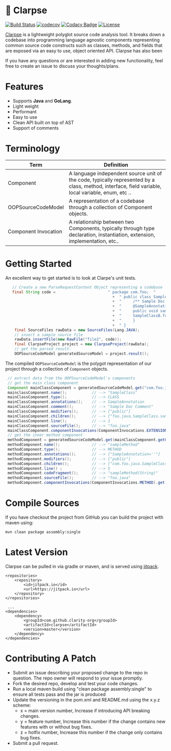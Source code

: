 # :rocket: Clarpse 
[![Build Status](https://travis-ci.org/clarity-org/clarpse.svg?branch=master)](https://travis-ci.org/clarity-org/clarpse) [![codecov](https://codecov.io/gh/clarity-org/clarpse/branch/master/graph/badge.svg)](https://codecov.io/gh/clarity-org/clarpse)  [![Codacy Badge](https://api.codacy.com/project/badge/Grade/2685a1fc39474c11bd882cd4bd738115)](https://www.codacy.com/app/clarity-bot-admin/clarpse?utm_source=github.com&amp;utm_medium=referral&amp;utm_content=clarity-org/clarpse&amp;utm_campaign=Badge_Grade)  [![License](https://img.shields.io/badge/License-Apache%202.0-blue.svg)](https://opensource.org/licenses/Apache-2.0)

[Clarpse](http://mfadhel.com/2016/clarpse/) is a lightweight polyglot source code analysis tool. It breaks down a codebase into programming language agnostic components representing common source code constructs such as classes, methods, and fields that are exposed via an easy to use, object oriented API. Clarpse has also been

If you have any questions or are interested in adding new functionality, feel free to create an issue to discuss your thoughts/plans.

# Features

 - Supports **Java** and **GoLang**. 
 - Light weight
 - Performant
 - Easy to use
 - Clean API built on top of AST
 - Support of comments

# Terminology
| Term                 | Definition                                                                                                                                                                  |
|----------------------|-----------------------------------------------------------------------------------------------------------------------------------------------------------------------------|
| Component            | A language independent source unit of the code, typically represented by a class, method, interface, field variable, local variable, enum, etc ..                                                       |
|  OOPSourceCodeModel  |                                                  A representation of a codebase through a collection of Component objects.                                                  |
| Component Invocation | A relationship between two Components, typically through type declaration, instantiation, extension, implementation, etc.. |

# Getting Started
An excellent way to get started is to look at Clarpe's unit tests.
```java
   // Create a new ParseRequestContent Object representing a codebase
   final String code =                       " package com.foo;  "
                                               +  " public class SampleClass extends AbstractClass {                                                 "
                                               +  "     /** Sample Doc Comment */                                              "
                                               +  "     @SampleAnnotation                                                      "
                                               +  "     public void sampleMethod(String sampleMethodParam) throws AnException {"   
                                               +  "     SampleClassB.fooMethod();
                                               +  "     }                                                                      "
                                               +  " }                                                                          ";";
    final SourceFiles rawData = new SourceFiles(Lang.JAVA);
    // insert a sample source file
    rawData.insertFile(new RawFile("file2", code));
    final ClarpseProject project = new ClarpseProject(rawData);
    // get the parsed result.
    OOPSourceCodeModel generatedSourceModel = project.result();
   ```
   The compiled `OOPSourceCodeModel` is the polygot representation of our project through a collection of `Component` objects.
   ```java
    // extract data from the OOPSourceCodeModel's components
    // get the main class component
    Component mainClassComponent = generatedSourceCodeModel.get("com.foo.java.SampleClass");
    mainclassComponent.name();           // --> "SampleClass"
    mainClassComponent.type();           // --> CLASS
    mainClassComponent.annotations();    // --> SampleAnnotation
    mainClassComponent.comment();        // --> "Sample Doc Comment"
    mainClassComponent.modifiers();      // --> ["public"]
    mainClassComponent.children();       // --> ["foo.java.SampleClass.sampleMethod(java.lang.String)"]
    mainClassComponent.line();           // --> 1
    mainClassComponent.sourceFile();     // --> "foo.java"
    mainClassComponent.componentInvocations(ComponentInvocations.EXTENSION).get(0); // --> "com.foo.AbstractClass"
    // get the inner method component
    methodComponent = generatedSourceCodeModel.get(mainClassComponent.getChildren().get(0));
    methodComponent.name();              // --> "sampleMethod"
    methodComponent.type();              // --> METHOD
    methodComponent.annotations();       // --> ["SampleAnnotation=''"]
    methodComponent.modifiers();         // --> ["public"]
    methodComponent.children();          // --> ["com.foo.java.SampleClass.sampleMethod(String).sampleMethodParam"]
    methodComponent.line() ;             // --> 5
    methodComopnent.codeFragment();      // --> "sampleMethod(String)"
    methodComponent.sourceFile();        // --> "foo.java"
    methodComponent.componentInvocations(ComponentInvocations.METHOD).get(0); // --> "com.foo.SampleClassB.fooMethod()"
```

# Compile Sources
If you have checkout the project from GitHub you can build the project with maven using:

    mvn clean package assembly:single

# Latest Version 
Clarpse can be pulled in via gradle or maven, and is served using [jitpack](https://jitpack.io/).
```
<repositories>
	<repository>
		<id>jitpack.io</id>
		<url>https://jitpack.io</url>
	</repository>
</repositories>
 
 ...
<dependencies>	 
  	<dependency>
		<groupId>com.github.clarity-org</groupId>
		<artifactId>clarpse</artifactId>
		<version>master</version>
	</dependency>
</dependencies> 
 ```
 
# Contributing A Patch

   -  Submit an issue describing your proposed change to the repo in question.
    The repo owner will respond to your issue promptly.
   - Fork the desired repo, develop and test your code changes.
   - Run a local maven build using "clean package assembly:single" to ensure all tests pass and the jar is produced
   - Update the versioning in the pom.xml and README.md using the x.y.z scheme:
     - x = main version number, Increase if introducing API breaking changes.
     - y = feature number, Increase this number if the change contains new features with or without bug fixes.
     - z = hotfix number, Increase this number if the change only contains bug fixes.
   -  Submit a pull request.


